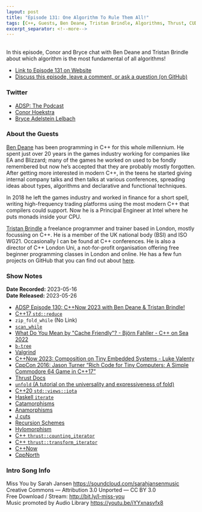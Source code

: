 ```yaml
---
layout: post
title: "Episode 131: One Algorithm To Rule Them All!"
tags: [C++, Guests, Ben Deane, Tristan Brindle, Algorithms, Thrust, CUDA]
excerpt_separator: <!--more-->
---
```


<div id="buzzsprout-player-12925353"></div><script src="https://www.buzzsprout.com/1501960/12925353-episode-131-one-algorithm-to-rule-them-all.js?container_id=buzzsprout-player-12925353&player=small" type="text/javascript" charset="utf-8"></script>

<br>In this episode, Conor and Bryce chat with Ben Deane and Tristan Brindle about which algorithm is the most fundamental of all algorithms!
 
<!--more-->

* [Link to Episode 131 on Website](https://adspthepodcast.com/2023/05/26/Episode-131.html)
* [Discuss this episode, leave a comment, or ask a question (on GitHub)](https://github.com/codereport/adsp2/discussions/22)

### Twitter
 
* [ADSP: The Podcast](https://twitter.com/adspthepodcast)
* [Conor Hoekstra](https://twitter.com/code_report)
* [Bryce Adelstein Lelbach](https://twitter.com/blelbach)

### About the Guests

[Ben Deane](https://twitter.com/ben_deane) has been programming in C++ for this whole millennium. He spent just over 20 years in the games industry working for companies like EA and Blizzard; many of the games he worked on used to be fondly remembered but now he’s accepted that they are probably mostly forgotten. After getting more interested in modern C++, in the teens he started giving internal company talks and then talks at various conferences, spreading ideas about types, algorithms and declarative and functional techniques.

In 2018 he left the games industry and worked in finance for a short spell, writing high-frequency trading platforms using the most modern C++ that compilers could support. Now he is a Principal Engineer at Intel where he puts monads inside your CPU.

[Tristan Brindle](https://twitter.com/tristanbrindle) a freelance programmer and trainer based in London, mostly focussing on C++. He is a member of the UK national body (BSI) and ISO WG21. Occasionally I can be found at C++ conferences. He is also a director of C++ London Uni, a not-for-profit organisation offering free beginner programming classes in London and online. He has a few fun projects on GitHub that you can find out about [here](https://tristanbrindle.com/projects/).

### Show Notes
 
**Date Recorded:** 2023-05-16 <br>
**Date Released:** 2023-05-26

* [ADSP Episode 130: C++Now 2023 with Ben Deane & Tristan Brindle!](https://adspthepodcast.com/2023/05/19/Episode-130.html)
* [C++17 `std::reduce`](https://en.cppreference.com/w/cpp/algorithm/reduce)
* `zip_fold_while` (No Link)
* [`scan_while`](https://docs.rs/iterx/latest/iterx/trait.Iterx.html#method.scan_while)
* [What Do You Mean by "Cache Friendly"? - Björn Fahller - C++ on Sea 2022](https://www.youtube.com/watch?v=yyNWKHoDtMs)
* [`b-tree`](https://en.wikipedia.org/wiki/B-tree)
* [Valgrind](https://valgrind.org/)
* [C++Now 2023: Composition on Tiny Embedded Systems - Luke Valenty](https://www.youtube.com/watch?v=MhTg9Jnwmms)
* [CppCon 2016: Jason Turner “Rich Code for Tiny Computers: A Simple Commodore 64 Game in C++17”](https://www.youtube.com/watch?v=zBkNBP00wJE)
* [Thrust Docs](https://thrust.github.io/doc/modules.html)
* [`unfold` (A tutorial on the universality and expressiveness of fold)](https://www.cs.nott.ac.uk/~pszgmh/fold.pdf)
* [C++20 `std::views::iota`](https://en.cppreference.com/w/cpp/ranges/iota_view)
* [Haskell `iterate`](https://hackage.haskell.org/package/base-4.18.0.0/docs/Prelude.html#v:iterate)
* [Catamorphisms](https://en.wikipedia.org/wiki/Catamorphism)
* [Anamorphisms](https://en.wikipedia.org/wiki/Anamorphism)
* [J cuts](https://code.jsoftware.com/wiki/Vocabulary/semidot)
* [Recursion Schemes](https://ncatlab.org/nlab/show/recursion+scheme#:~:text=Inspired%20by%20category%20theory%2C%20a,algebra%20for%20the%20functor%20F%20.)
* [Hylomorphism](https://en.wikipedia.org/wiki/Hylomorphism)
* [C++ `thrust::counting_iterator`](https://thrust.github.io/doc/classthrust_1_1counting__iterator.html)
* [C++ `thrust::transform_iterator`](https://thrust.github.io/doc/classthrust_1_1counting__iterator.html)
* [C++Now](https://cppnow.org/)
* [CppNorth](https://cppnorth.ca/)

### Intro Song Info
 
Miss You by Sarah Jansen https://soundcloud.com/sarahjansenmusic<br>
Creative Commons — Attribution 3.0 Unported — CC BY 3.0<br>
Free Download / Stream: http://bit.ly/l-miss-you<br>
Music promoted by Audio Library https://youtu.be/iYYxnasvfx8<br>
